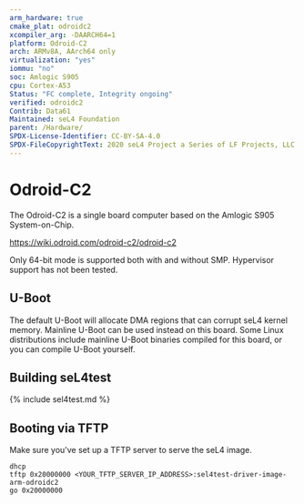 ```yaml
---
arm_hardware: true
cmake_plat: odroidc2
xcompiler_arg: -DAARCH64=1
platform: Odroid-C2
arch: ARMv8A, AArch64 only
virtualization: "yes"
iommu: "no"
soc: Amlogic S905
cpu: Cortex-A53
Status: "FC complete, Integrity ongoing"
verified: odroidc2
Contrib: Data61
Maintained: seL4 Foundation
parent: /Hardware/
SPDX-License-Identifier: CC-BY-SA-4.0
SPDX-FileCopyrightText: 2020 seL4 Project a Series of LF Projects, LLC.
---
```


# Odroid-C2

The Odroid-C2 is a single board computer based on the Amlogic S905
System-on-Chip.

<https://wiki.odroid.com/odroid-c2/odroid-c2>

Only 64-bit mode is supported both with and without SMP. Hypervisor
support has not been tested.

## U-Boot

The default U-Boot will allocate DMA regions that can corrupt seL4
kernel memory.
Mainline U-Boot can be used instead on this board.
Some Linux distributions include mainline U-Boot binaries compiled for
this board, or you can compile U-Boot yourself.

## Building seL4test

{% include sel4test.md %}

## Booting via TFTP

Make sure you've set up a TFTP server to serve the seL4 image.

```
dhcp
tftp 0x20000000 <YOUR_TFTP_SERVER_IP_ADDRESS>:sel4test-driver-image-arm-odroidc2
go 0x20000000
```
